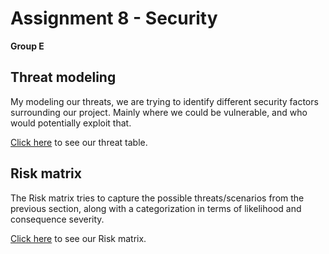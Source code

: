 # Assignment 8 - Security
**Group E**

## Threat modeling

My modeling our threats, we are trying to identify different security factors surrounding our project. Mainly where we could be vulnerable, and who would potentially exploit that.

[Click here](https://github.com/KIMB0/LSD_frontend/blob/master/Documents/Threat%20modeling%20-%20Hackernews%20Clone.pdf) to see our threat table.

## Risk matrix

The Risk matrix tries to capture the possible threats/scenarios from the previous section, along with a categorization in terms of likelihood and consequence severity.

[Click here](https://github.com/KIMB0/LSD_frontend/blob/master/Documents/Risk%20matrix.pdf) to see our Risk matrix.